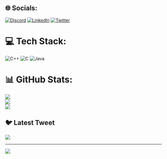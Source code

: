 
## 🌐 Socials:
[![Discord](https://img.shields.io/badge/Discord-%237289DA.svg?logo=discord&logoColor=white)](https://discord.gg/empty) [![LinkedIn](https://img.shields.io/badge/LinkedIn-%230077B5.svg?logo=linkedin&logoColor=white)](https://linkedin.com/in/empty) [![Twitter](https://img.shields.io/badge/Twitter-%231DA1F2.svg?logo=Twitter&logoColor=white)](https://twitter.com/empty) 

# 💻 Tech Stack:
![C++](https://img.shields.io/badge/c++-%2300599C.svg?style=for-the-badge&logo=c%2B%2B&logoColor=white) ![C](https://img.shields.io/badge/c-%2300599C.svg?style=for-the-badge&logo=c&logoColor=white) ![Java](https://img.shields.io/badge/java-%23ED8B00.svg?style=for-the-badge&logo=java&logoColor=white)
# 📊 GitHub Stats:
![](https://github-readme-stats.vercel.app/api?username=ppate460&theme=dark&hide_border=false&include_all_commits=true&count_private=false)<br/>
![](https://github-readme-streak-stats.herokuapp.com/?user=ppate460&theme=dark&hide_border=false)<br/>
![](https://github-readme-stats.vercel.app/api/top-langs/?username=ppate460&theme=dark&hide_border=false&include_all_commits=true&count_private=false&layout=compact)

## 🐦 Latest Tweet
[![](https://gtce.itsvg.in/api?username=empty)](https://github.com/VishwaGauravIn/github-twitter-card-embed)

---
[![](https://visitcount.itsvg.in/api?id=ppate460&icon=0&color=0)](https://visitcount.itsvg.in)

<!-- Proudly created with GPRM ( https://gprm.itsvg.in ) -->
